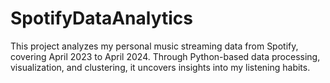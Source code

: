 # SpotifyDataAnalytics
This project analyzes my personal music streaming data from Spotify, covering April 2023 to April 2024. Through Python-based data processing, visualization, and clustering, it uncovers insights into my listening habits.
